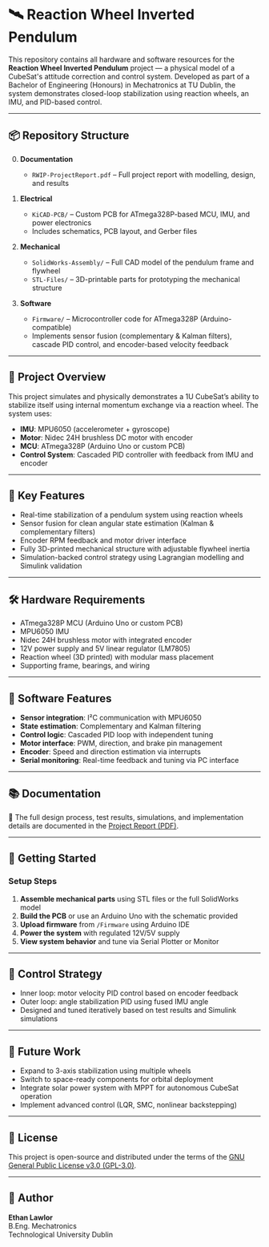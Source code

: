 # 🛰️ Reaction Wheel Inverted Pendulum

This repository contains all hardware and software resources for the **Reaction Wheel Inverted Pendulum** project — a physical model of a CubeSat's attitude correction and control system. Developed as part of a Bachelor of Engineering (Honours) in Mechatronics at TU Dublin, the system demonstrates closed-loop stabilization using reaction wheels, an IMU, and PID-based control.

---

## 📦 Repository Structure

0. **Documentation**  
   - `RWIP-ProjectReport.pdf` – Full project report with modelling, design, and results

1. **Electrical**  
   - `KiCAD-PCB/` – Custom PCB for ATmega328P-based MCU, IMU, and power electronics  
   - Includes schematics, PCB layout, and Gerber files

2. **Mechanical**  
   - `SolidWorks-Assembly/` – Full CAD model of the pendulum frame and flywheel  
   - `STL-Files/` – 3D-printable parts for prototyping the mechanical structure

3. **Software**  
   - `Firmware/` – Microcontroller code for ATmega328P (Arduino-compatible)  
   - Implements sensor fusion (complementary & Kalman filters), cascade PID control, and encoder-based velocity feedback

---

## 🧠 Project Overview

This project simulates and physically demonstrates a 1U CubeSat’s ability to stabilize itself using internal momentum exchange via a reaction wheel. The system uses:

- **IMU**: MPU6050 (accelerometer + gyroscope)
- **Motor**: Nidec 24H brushless DC motor with encoder
- **MCU**: ATmega328P (Arduino Uno or custom PCB)
- **Control System**: Cascaded PID controller with feedback from IMU and encoder

---

## 🔬 Key Features

- Real-time stabilization of a pendulum system using reaction wheels
- Sensor fusion for clean angular state estimation (Kalman & complementary filters)
- Encoder RPM feedback and motor driver interface
- Fully 3D-printed mechanical structure with adjustable flywheel inertia
- Simulation-backed control strategy using Lagrangian modelling and Simulink validation

---

## 🛠️ Hardware Requirements

- ATmega328P MCU (Arduino Uno or custom PCB)
- MPU6050 IMU
- Nidec 24H brushless motor with integrated encoder
- 12V power supply and 5V linear regulator (LM7805)
- Reaction wheel (3D printed) with modular mass placement
- Supporting frame, bearings, and wiring

---

## 🧩 Software Features

- **Sensor integration**: I²C communication with MPU6050
- **State estimation**: Complementary and Kalman filtering
- **Control logic**: Cascaded PID loop with independent tuning
- **Motor interface**: PWM, direction, and brake pin management
- **Encoder**: Speed and direction estimation via interrupts
- **Serial monitoring**: Real-time feedback and tuning via PC interface

---

## 📚 Documentation

📄 The full design process, test results, simulations, and implementation details are documented in the [Project Report (PDF)](./0.Documentation/RWIP-ProjectReport.pdf).

---

## 🚀 Getting Started

### Setup Steps

1. **Assemble mechanical parts** using STL files or the full SolidWorks model
2. **Build the PCB** or use an Arduino Uno with the schematic provided
3. **Upload firmware** from `/Firmware` using Arduino IDE
4. **Power the system** with regulated 12V/5V supply
5. **View system behavior** and tune via Serial Plotter or Monitor

---

## 🔧 Control Strategy

- Inner loop: motor velocity PID control based on encoder feedback
- Outer loop: angle stabilization PID using fused IMU angle
- Designed and tuned iteratively based on test results and Simulink simulations

---

## 🧪 Future Work

- Expand to 3-axis stabilization using multiple wheels
- Switch to space-ready components for orbital deployment
- Integrate solar power system with MPPT for autonomous CubeSat operation
- Implement advanced control (LQR, SMC, nonlinear backstepping)

---

## 📝 License

This project is open-source and distributed under the terms of the [GNU General Public License v3.0 (GPL-3.0)](./LICENSE).

---

## 👤 Author

**Ethan Lawlor**  
B.Eng. Mechatronics  
Technological University Dublin
